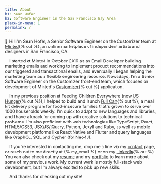 ```yaml
---
title: About
h1: Sean Hofer
h2: Software Engineer in the San Francisco Bay Area
place-in-menu: 1
permalink: /
---
```

:wave: Hi! I'm Sean Hofer, a Senior Software Engineer on the Customizer team at [Minted](https://www.minted.com){% out %}, an online marketplace of independent artists and designers in San Francisco, CA. 

&emsp;I started at Minted in October 2019 as an Email Developer building marketing emails and working to implement product recommendations into our triggered and transactional emails, and eventually I began helping the marketing team as a flexible engineering resource. Nowadays, I'm a Senior Software Engineer on the Customizer front-end team, which focuses on development of Minted's [Customizer](https://customizer.minted.com/MIN-XO8-IFS){% out %} application.

&emsp;In my previous position at Feeding Children Everywhere (now [US Hunger](https://www.ushunger.org){% out %}), I helped to build and launch [Full Cart](https://www.fullcart.org){% out %}, a meal kit delivery program for food-insecure families that's grown to serve over 1000 households weekly. I'm quick to adapt to new languages and libraries, and I have a knack for coming up with creative solutions to technical problems. I'm also proficient with web technologies like TypeScript, React, HTML5/CSS3, JSX/JS/jQuery, Python, Jekyll and Ruby, as well as mobile development platforms like React Native and Flutter and query languages like GraphQL, SQL and Cypher (for Neo4J).

&emsp;If you're interested in contacting me, drop me a line via my [contact](/contact) page, or reach out to me directly at {% my_email %} or on my [LinkedIn](/linkedin){% out %}. You can also check out my [resume](/resume) and my [portfolio](/portfolio) to learn more about some of my previous work. My current work is mostly full-stack web development, but I'm always excited to pick up new skills. 

&emsp;And thanks for checking out my site!
